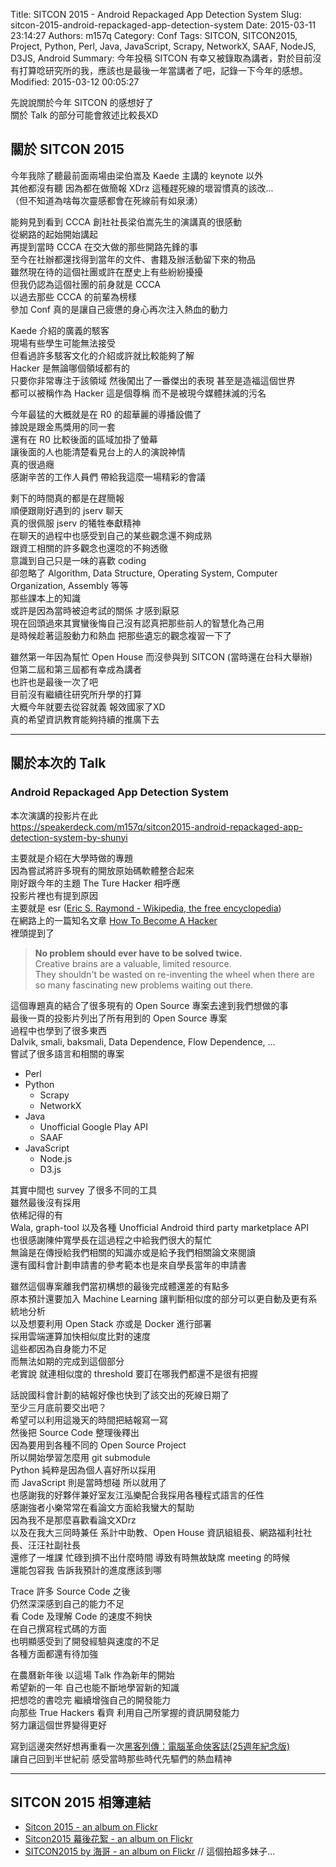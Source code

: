 Title: SITCON 2015 - Android Repackaged App Detection System
Slug: sitcon-2015-android-repackaged-app-detection-system
Date: 2015-03-11 23:14:27
Authors: m157q
Category: Conf
Tags: SITCON, SITCON2015, Project, Python, Perl, Java, JavaScript, Scrapy, NetworkX, SAAF, NodeJS, D3JS, Android
Summary: 今年投稿 SITCON 有幸又被錄取為講者，對於目前沒有打算唸研究所的我，應該也是最後一年當講者了吧，記錄一下今年的感想。
Modified: 2015-03-12 00:05:27

先說說關於今年 SITCON 的感想好了  
關於 Talk 的部分可能會敘述比較長XD  

## 關於 SITCON 2015

今年我除了聽最前面兩場由梁伯嵩及 Kaede 主講的 keynote 以外  
其他都沒有聽 因為都在做簡報 XDrz  這種趕死線的壞習慣真的該改...  
（但不知道為啥每次靈感都會在死線前有如泉湧）  

能夠見到看到 CCCA 創社社長梁伯嵩先生的演講真的很感動  
從網路的起始開始講起  
再提到當時 CCCA 在交大做的那些開路先鋒的事  
至今在社辦都還找得到當年的文件、書籍及辦活動留下來的物品  
雖然現在待的這個社團或許在歷史上有些紛紛擾擾  
但我仍認為這個社團的前身就是 CCCA  
以過去那些 CCCA 的前輩為榜樣  
參加 Conf 真的是讓自己疲憊的身心再次注入熱血的動力  

Kaede 介紹的廣義的駭客  
現場有些學生可能無法接受  
但看過許多駭客文化的介紹或許就比較能夠了解  
Hacker 是無論哪個領域都有的  
只要你非常專注于該領域 然後闖出了一番傑出的表現 甚至是造福這個世界  
都可以被稱作為 Hacker  這是個尊稱 而不是被現今媒體抹滅的污名  

今年最猛的大概就是在 R0 的超華麗的導播設備了  
據說是跟金馬獎用的同一套  
還有在 R0 比較後面的區域加掛了螢幕  
讓後面的人也能清楚看見台上的人的演說神情  
真的很過癮  
感謝辛苦的工作人員們 帶給我這麼一場精彩的會議  

剩下的時間真的都是在趕簡報  
順便跟剛好遇到的 jserv 聊天  
真的很佩服 jserv 的犧牲奉獻精神  
在聊天的過程中也感受到自己的某些觀念還不夠成熟  
跟資工相關的許多觀念也還唸的不夠透徹  
意識到自己只是一味的喜歡 coding  
卻忽略了 Algorithm, Data Structure, Operating System, Computer Organization, Assembly 等等  
那些課本上的知識  
或許是因為當時被迫考試的關係 才感到厭惡  
現在回頭過來其實蠻後悔自己沒有認真把那些前人的智慧化為己用  
是時候趁著這股動力和熱血 把那些遺忘的觀念複習一下了  

雖然第一年因為幫忙 Open House 而沒參與到 SITCON (當時還在台科大舉辦)  
但第二屆和第三屆都有幸成為講者  
也許也是最後一次了吧  
目前沒有繼續往研究所升學的打算  
大概今年就要去從容就義 報效國家了XD  
真的希望資訊教育能夠持續的推廣下去  

---

## 關於本次的 Talk

### Android Repackaged App Detection System

本次演講的投影片在此    
<https://speakerdeck.com/m157q/sitcon2015-android-repackaged-app-detection-system-by-shunyi>
<script async class="speakerdeck-embed" data-id="6ab309bf1d5f42ecbeb4bace486631e8" data-ratio="1.33333333333333" src="//speakerdeck.com/assets/embed.js"></script>      

主要就是介紹在大學時做的專題  
因為嘗試將許多現有的開放原始碼軟體整合起來  
剛好跟今年的主題 The Ture Hacker 相呼應  
投影片裡也有提到原因  
主要就是 esr ([Eric S. Raymond - Wikipedia, the free encyclopedia](http://en.wikipedia.org/wiki/Eric_S._Raymond))  
在網路上的一篇知名文章 [How To Become A Hacker](http://www.catb.org/esr/faqs/hacker-howto.html)  
裡頭提到了

> **No problem should ever have to be solved twice.**  
> Creative brains are a valuable, limited resource.  
> They shouldn't be wasted on re-inventing the wheel when there are so many fascinating new problems waiting out there.  

這個專題真的結合了很多現有的 Open Source 專案去達到我們想做的事  
最後一頁的投影片列出了所有用到的 Open Source 專案  
過程中也學到了很多東西  
Dalvik, smali, baksmali, Data Dependence, Flow Dependence, ...  
嘗試了很多語言和相關的專案  

+ Perl
+ Python
    + Scrapy
    + NetworkX
+ Java
    + Unofficial Google Play API
    + SAAF
+ JavaScript
    + Node.js
    + D3.js

其實中間也 survey 了很多不同的工具  
雖然最後沒有採用  
依稀記得的有  
Wala, graph-tool 以及各種 Unofficial Android third party marketplace API  
也很感謝陳仲寬學長在這過程之中給我們很大的幫忙  
無論是在傳授給我們相關的知識亦或是給予我們相關論文來閱讀  
還有國科會計劃申請書的參考範本也是來自學長當年的申請書   

雖然這個專案離我們當初構想的最後完成體還差的有點多  
原本預計還要加入 Machine Learning 讓判斷相似度的部分可以更自動及更有系統地分析  
以及想要利用 Open Stack 亦或是 Docker 進行部署  
採用雲端運算加快相似度比對的速度  
這些都因為自身能力不足  
而無法如期的完成到這個部分  
老實說 就連相似度的 threshold 要訂在哪我們都還不是很有把握  

話說國科會計劃的結報好像也快到了該交出的死線日期了  
至少三月底前要交出吧？  
希望可以利用這幾天的時間把結報寫一寫  
然後把 Source Code 整理後釋出  
因為要用到各種不同的 Open Source Project  
所以開始學習怎麼用 git submodule  
Python 純粹是因為個人喜好所以採用  
而 JavaScript 則是當時想碰 所以就用了  
也感謝我的好夥伴兼好室友江泓樂配合我採用各種程式語言的任性  
感謝強者小樂常常在看論文方面給我蠻大的幫助  
因為我不是那麼喜歡看論文XDrz  
以及在我大三同時兼任
系計中助教、Open House 資訊組組長、網路福利社社長、汪汪社副社長  
還修了一堆課 忙碌到擠不出什麼時間 導致有時無故缺席 meeting 的時候  
還能包容我 告訴我預計的進度應該到哪  

Trace 許多 Source Code 之後  
仍然深深感到自己的能力不足  
看 Code 及理解 Code 的速度不夠快  
在自己撰寫程式碼的方面  
也明顯感受到了開發經驗與速度的不足   
各種方面都還有待加強

在農曆新年後 以這場 Talk 作為新年的開始  
希望新的一年 自己也能不斷地學習新的知識  
把想唸的書唸完 繼續增強自己的開發能力  
向那些 True Hackers 看齊 利用自己所掌握的資訊開發能力  
努力讓這個世界變得更好  

寫到這邊突然好想再重看一次[黑客列傳：電腦革命俠客誌(25週年紀念版)](http://www.books.com.tw/products/0010548392)  
讓自己回到半世紀前 感受當時那些時代先驅們的熱血精神  

---

## SITCON 2015 相簿連結
+ [Sitcon 2015 - an album on Flickr](https://www.flickr.com/photos/sitcon/sets/72157649003614643/)
+ [Sitcon2015 幕後花絮 - an album on Flickr](https://www.flickr.com/photos/sitcon/sets/72157649027037894/)
+ [SITCON2015 by 海哥 - an album on Flickr](https://www.flickr.com/photos/sitcon/sets/72157650915441780/) // 這個拍超多妹子...
